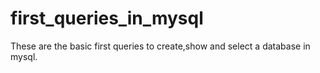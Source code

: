 # first_queries_in_mysql
These are the basic first queries to create,show and select a database in mysql.
